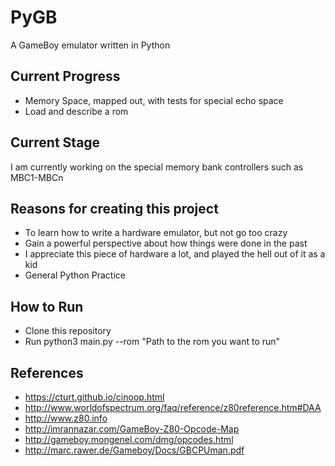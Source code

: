 PyGB
=============
A GameBoy emulator written in Python

Current Progress
-------
* Memory Space, mapped out, with tests for special echo space
* Load and describe a rom

Current Stage
-------
I am currently working on the special memory bank controllers such as MBC1-MBCn

Reasons for creating this project
-------
* To learn how to write a hardware emulator, but not go too crazy
* Gain a powerful perspective about how things were done in the past
* I appreciate this piece of hardware a lot, and played the hell out of it as a kid
* General Python Practice

How to Run
-------
* Clone this repository
* Run python3 main.py --rom "Path to the rom you want to run"

References
-------
* https://cturt.github.io/cinoop.html
* http://www.worldofspectrum.org/faq/reference/z80reference.htm#DAA
* http://www.z80.info
* http://imrannazar.com/GameBoy-Z80-Opcode-Map
* http://gameboy.mongenel.com/dmg/opcodes.html
* http://marc.rawer.de/Gameboy/Docs/GBCPUman.pdf

